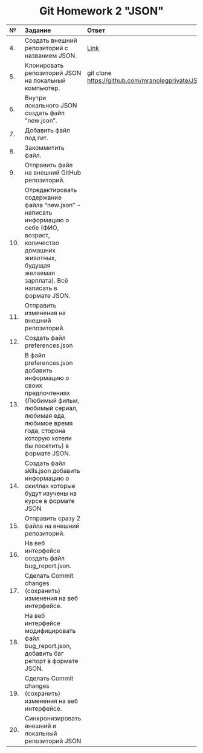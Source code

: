 <div align="center">

# Git Homework 2 "JSON"

</div>

|№| Задание | Ответ |
|:---|:---|:---|
 | 4. | Создать внешний репозиторий c названием JSON.  |[Link](https://github.com/mranolegprivate/JSON "HW JSON")|
 |5.| Клонировать репозиторий JSON на локальный компьютер.  |git clone https://github.com/mranolegprivate/JSON |
 |6. |Внутри локального JSON создать файл “new.json”.  ||
 |7. |Добавить файл под гит.  ||
 |8. |Закоммитить файл.  ||
 |9. |Отправить файл на внешний GitHub репозиторий.  ||
 |10. |Отредактировать содержание файла “new.json” - написать информацию о себе (ФИО, возраст, количество домашних животных, будущая желаемая зарплата). Всё написать в формате JSON.  ||
 |11. |Отправить изменения на внешний репозиторий.  ||
 |12. |Создать файл preferences.json  ||
 |13. |В файл preferences.json добавить информацию о своих предпочтениях (Любимый фильм, любимый сериал, любимая еда, любимое время года, сторона которую хотели бы посетить) в формате JSON. | |
 |14. |Создать файл sklls.json добавить информацию о скиллах которые будут изучены на курсе в формате JSON  ||
 |15. |Отправить сразу 2 файла на внешний репозиторий.  ||
 |16. |На веб интерфейсе создать файл bug_report.json.  ||
 |17. |Сделать Commit changes (сохранить) изменения на веб интерфейсе.  ||
 |18. |На веб интерфейсе модифицировать файл bug_report.json, добавить баг репорт в формате JSON.  ||
 |19.| Сделать Commit changes (сохранить) изменения на веб интерфейсе.  ||
 |20.| Синхронизировать внешний и локальный репозиторий JSON  ||
